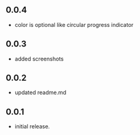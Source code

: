 ## 0.0.4

* color is optional like circular progress indicator

## 0.0.3

* added screenshots

## 0.0.2

* updated readme.md

## 0.0.1

* initial release.
